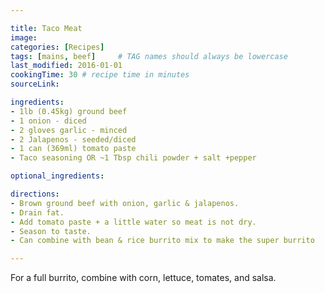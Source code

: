 ```yaml
---

title: Taco Meat
image:
categories: [Recipes]
tags: [mains, beef]     # TAG names should always be lowercase
last_modified: 2016-01-01
cookingTime: 30 # recipe time in minutes
sourceLink: 

ingredients:
- 1lb (0.45kg) ground beef
- 1 onion - diced
- 2 gloves garlic - minced
- 2 Jalapenos - seeded/diced
- 1 can (369ml) tomato paste
- Taco seasoning OR ~1 Tbsp chili powder + salt +pepper

optional_ingredients:

directions:
- Brown ground beef with onion, garlic & jalapenos.
- Drain fat.
- Add tomato paste + a little water so meat is not dry.
- Season to taste.
- Can combine with bean & rice burrito mix to make the super burrito

---
```


For a full burrito, combine with corn, lettuce, tomates, and salsa.
